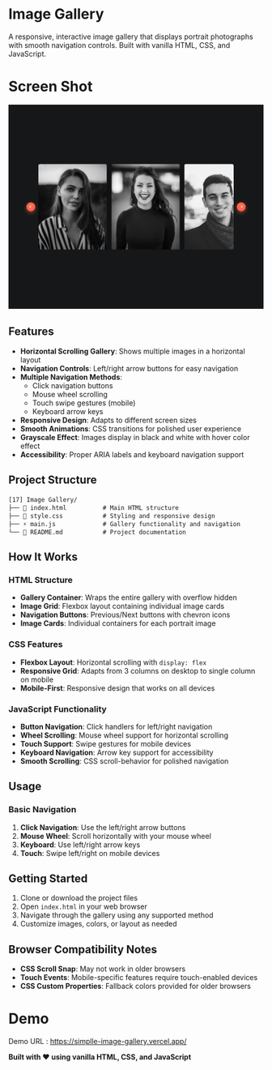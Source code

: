 # Image Gallery

A responsive, interactive image gallery that displays portrait photographs with smooth navigation controls. Built with vanilla HTML, CSS, and JavaScript.

# Screen Shot

![Screenshot of the Image Gallery](images/web-preview.png)

## Features

- **Horizontal Scrolling Gallery**: Shows multiple images in a horizontal layout
- **Navigation Controls**: Left/right arrow buttons for easy navigation
- **Multiple Navigation Methods**:
  - Click navigation buttons
  - Mouse wheel scrolling
  - Touch swipe gestures (mobile)
  - Keyboard arrow keys
- **Responsive Design**: Adapts to different screen sizes
- **Smooth Animations**: CSS transitions for polished user experience
- **Grayscale Effect**: Images display in black and white with hover color effect
- **Accessibility**: Proper ARIA labels and keyboard navigation support

## Project Structure

```
[17] Image Gallery/
├── 📄 index.html          # Main HTML structure
├── 🎨 style.css           # Styling and responsive design
├── ⚡ main.js             # Gallery functionality and navigation
└── 📖 README.md           # Project documentation
```

## How It Works

### HTML Structure

- **Gallery Container**: Wraps the entire gallery with overflow hidden
- **Image Grid**: Flexbox layout containing individual image cards
- **Navigation Buttons**: Previous/Next buttons with chevron icons
- **Image Cards**: Individual containers for each portrait image

### CSS Features

- **Flexbox Layout**: Horizontal scrolling with `display: flex`
- **Responsive Grid**: Adapts from 3 columns on desktop to single column on mobile
- **Mobile-First**: Responsive design that works on all devices

### JavaScript Functionality

- **Button Navigation**: Click handlers for left/right navigation
- **Wheel Scrolling**: Mouse wheel support for horizontal scrolling
- **Touch Support**: Swipe gestures for mobile devices
- **Keyboard Navigation**: Arrow key support for accessibility
- **Smooth Scrolling**: CSS scroll-behavior for polished navigation

## Usage

### Basic Navigation

1. **Click Navigation**: Use the left/right arrow buttons
2. **Mouse Wheel**: Scroll horizontally with your mouse wheel
3. **Keyboard**: Use left/right arrow keys
4. **Touch**: Swipe left/right on mobile devices

## Getting Started

1. Clone or download the project files
2. Open `index.html` in your web browser
3. Navigate through the gallery using any supported method
4. Customize images, colors, or layout as needed

## Browser Compatibility Notes

- **CSS Scroll Snap**: May not work in older browsers
- **Touch Events**: Mobile-specific features require touch-enabled devices
- **CSS Custom Properties**: Fallback colors provided for older browsers

# Demo

Demo URL : https://simplle-image-gallery.vercel.app/

**Built with ❤️ using vanilla HTML, CSS, and JavaScript**
